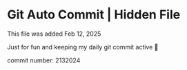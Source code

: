 # Git Auto Commit | Hidden File

This file was added Feb 12, 2025

Just for fun and keeping my daily git commit active 🤪

commit number: 2132024
